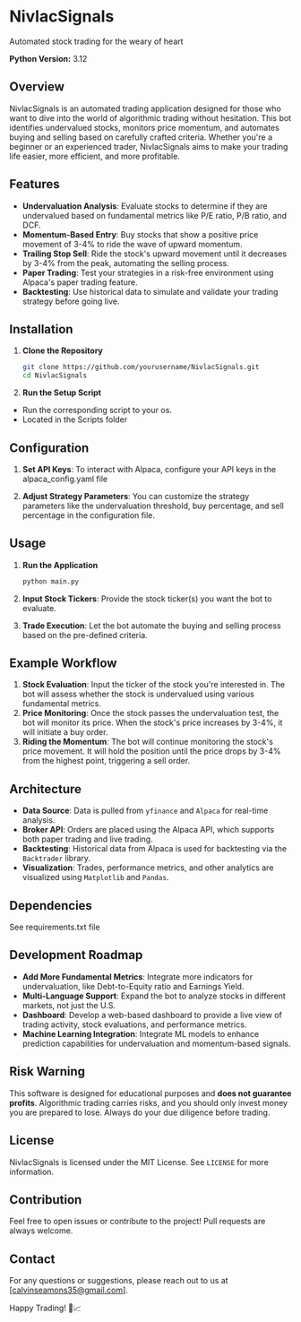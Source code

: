 # NivlacSignals
Automated stock trading for the weary of heart

**Python Version:** 3.12

## Overview
NivlacSignals is an automated trading application designed for those who want to dive into the world of algorithmic trading without hesitation. This bot identifies undervalued stocks, monitors price momentum, and automates buying and selling based on carefully crafted criteria. Whether you're a beginner or an experienced trader, NivlacSignals aims to make your trading life easier, more efficient, and more profitable.

## Features
- **Undervaluation Analysis**: Evaluate stocks to determine if they are undervalued based on fundamental metrics like P/E ratio, P/B ratio, and DCF.
- **Momentum-Based Entry**: Buy stocks that show a positive price movement of 3-4% to ride the wave of upward momentum.
- **Trailing Stop Sell**: Ride the stock's upward movement until it decreases by 3-4% from the peak, automating the selling process.
- **Paper Trading**: Test your strategies in a risk-free environment using Alpaca's paper trading feature.
- **Backtesting**: Use historical data to simulate and validate your trading strategy before going live.

## Installation
1. **Clone the Repository**
   ```sh
   git clone https://github.com/yourusername/NivlacSignals.git
   cd NivlacSignals
   ```

2. **Run the Setup Script**
- Run the corresponding script to your os.
- Located in the Scripts folder

## Configuration
1. **Set API Keys**: To interact with Alpaca, configure your API keys in the alpaca_config.yaml file

2. **Adjust Strategy Parameters**: You can customize the strategy parameters like the undervaluation threshold, buy percentage, and sell percentage in the configuration file.

## Usage
1. **Run the Application**
   ```sh
   python main.py
   ```

2. **Input Stock Tickers**: Provide the stock ticker(s) you want the bot to evaluate.

3. **Trade Execution**: Let the bot automate the buying and selling process based on the pre-defined criteria.

## Example Workflow
1. **Stock Evaluation**: Input the ticker of the stock you're interested in. The bot will assess whether the stock is undervalued using various fundamental metrics.
2. **Price Monitoring**: Once the stock passes the undervaluation test, the bot will monitor its price. When the stock's price increases by 3-4%, it will initiate a buy order.
3. **Riding the Momentum**: The bot will continue monitoring the stock's price movement. It will hold the position until the price drops by 3-4% from the highest point, triggering a sell order.

## Architecture
- **Data Source**: Data is pulled from `yfinance` and `Alpaca` for real-time analysis.
- **Broker API**: Orders are placed using the Alpaca API, which supports both paper trading and live trading.
- **Backtesting**: Historical data from Alpaca is used for backtesting via the `Backtrader` library.
- **Visualization**: Trades, performance metrics, and other analytics are visualized using `Matplotlib` and `Pandas`.

## Dependencies
See requirements.txt file

## Development Roadmap
- **Add More Fundamental Metrics**: Integrate more indicators for undervaluation, like Debt-to-Equity ratio and Earnings Yield.
- **Multi-Language Support**: Expand the bot to analyze stocks in different markets, not just the U.S.
- **Dashboard**: Develop a web-based dashboard to provide a live view of trading activity, stock evaluations, and performance metrics.
- **Machine Learning Integration**: Integrate ML models to enhance prediction capabilities for undervaluation and momentum-based signals.

## Risk Warning
This software is designed for educational purposes and **does not guarantee profits**. Algorithmic trading carries risks, and you should only invest money you are prepared to lose. Always do your due diligence before trading.

## License
NivlacSignals is licensed under the MIT License. See `LICENSE` for more information.

## Contribution
Feel free to open issues or contribute to the project! Pull requests are always welcome.

## Contact
For any questions or suggestions, please reach out to us at [calvinseamons35@gmail.com].

Happy Trading! 🚀📈
